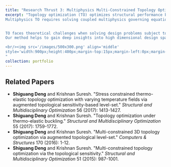 ```yaml
---
title: "Research Thrust 3: Multiphysics Multi-Constrained Topology Optimization"
excerpt: "Topology optimization (TO) optimizes structural performance by designing material layouts. TO usually involves few design responses but a very large number of design variables characterizing material topology.
Multiphysics TO requires solving coupled multiphysics governing equations with various field variables in optimization loops where the calculation of design sensitivities is considerably expensive. We develop an efficient discrete adjoint sensitivity approach that reduces design space and dispenses with matrix inversion.


TO faces theoretical challenges when solving design problems subject to multiple, various, and conflicting constraints. In this line of research, we combine the topological level-set method (i.e., treating topological sensitivity as a level-set) with the augmented Lagrangian method (i.e., quantifying active and inactive constraints via Lagrangian multipliers) to cast classic gradient-based continuous optimization as a discrete TO with clear 0-1 topological definition.
Our method helps to gain deep insights into high dimensional design space to discover high-value, non-intuitive and manufacturing-feasible designs that would be otherwise difficult, if possible, to obtain through traditional methods.

<br/><img src='/images/500x300.png' align='middle'
style='width:900px;height:400px;margin-top:15px;margin-left:0px;margin-right:30px;'>
"
collection: portfolio
---
```


Related Papers
------
* **Shiguang Deng** and Krishnan Suresh. "Stress constrained thermo-elastic topology optimization with varying temperature fields via augmented topological sensitivity-based level-set." _Structural and Multidisciplinary Optimization_ 56 (2017): 1413-1427.
* **Shiguang Deng** and Krishnan Suresh. "Topology optimization under thermo-elastic buckling." _Structural and Multidisciplinary Optimization_ 55 (2017): 1759-1772.
* **Shiguang Deng** and Krishnan Suresh. "Multi-constrained 3D topology optimization via augmented topological level-set." _Computers & Structures_ 170 (2016): 1-12.
* **Shiguang Deng** and Krishnan Suresh. "Multi-constrained topology optimization via the topological sensitivity." _Structural and Multidisciplinary Optimization_ 51 (2015): 987-1001.
